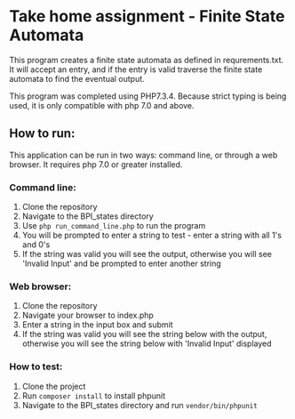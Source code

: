 # Take home assignment - Finite State Automata

This program creates a finite state automata as defined in requrements.txt.  It will accept an entry, and if the entry is valid traverse the finite state automata to find the eventual output.

This program was completed using PHP7.3.4.
Because strict typing is being used, it is only compatible with php 7.0 and above.

## How to run:
This application can be run in two ways: command line, or through a web browser.  It requires php 7.0 or greater installed.

### Command line:
1. Clone the repository
2. Navigate to the BPI_states directory
3. Use `php run_command_line.php` to run the program
4. You will be prompted to enter a string to test - enter a string with all 1's and 0's
5. If the string was valid you will see the output, otherwise you will see 'Invalid Input' and be prompted to enter another string

### Web browser:
1. Clone the repository
2. Navigate your browser to index.php
3. Enter a string in the input box and submit
4. If the string was valid you will see the string below with the output, otherwise you will see the string below with 'Invalid Input' displayed

### How to test:
1. Clone the project
2. Run `composer install` to install phpunit
3. Navigate to the BPI_states directory and run `vendor/bin/phpunit`

